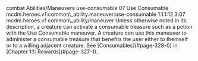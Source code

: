 <ability>
  <metadata>
    <class>combat</class>
    <file_dpath>Abilities/Maneuvers</file_dpath>
    <item_id>use-consumable</item_id>
    <item_index>07</item_index>
    <item_name>Use Consumable</item_name>
    <scc>mcdm.heroes.v1:common\_ability.maneuver:use-consumable</scc>
    <scdc>1.1.1:12.3:07</scdc>
    <source>mcdm.heroes.v1</source>
    <type>common\_ability/maneuver</type>
  </metadata>
  <effects>
    <effect type="mundane">Unless otherwise noted in its description, a creature can activate a consumable treasure such as a potion with the Use Consumable maneuver. A creature can use this maneuver to administer a consumable treasure that benefits the user either to themself or to a willing adjacent creature. See [Consumables](#page-328-0) in [Chapter 13: Rewards](#page-327-1).</effect>
  </effects>
</ability>
